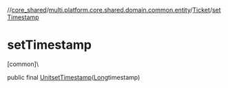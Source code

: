 //[core_shared](../../../index.md)/[multi.platform.core.shared.domain.common.entity](../index.md)/[Ticket](index.md)/[setTimestamp](set-timestamp.md)

# setTimestamp

[common]\

public final [Unit](https://kotlinlang.org/api/latest/jvm/stdlib/kotlin/-unit/index.html)[setTimestamp](set-timestamp.md)([Long](https://docs.oracle.com/javase/8/docs/api/java/lang/Long.html)timestamp)
